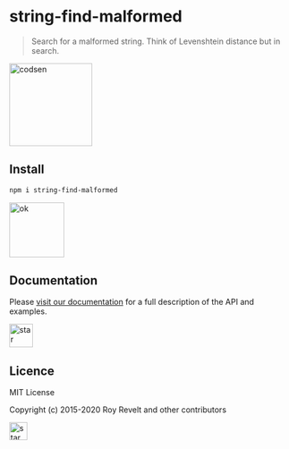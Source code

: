 # string-find-malformed

> Search for a malformed string. Think of Levenshtein distance but in search.

<img src="https://codsen.com/images/png-codsen-1.png" width="148" alt="codsen" align="center">

## Install

```bash
npm i string-find-malformed
```

<img src="https://codsen.com/images/png-codsen-ok.png" width="98" alt="ok" align="center">

## Documentation

Please [visit our documentation](https://codsen.com/os/string-find-malformed/) for a full description of the API and examples.

<img src="https://codsen.com/images/png-codsen-star.png" width="42" alt="star" align="center">

## Licence

MIT License

Copyright (c) 2015-2020 Roy Revelt and other contributors

<img src="https://codsen.com/images/png-codsen-star-small.png" width="32" alt="star" align="center">
